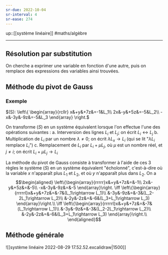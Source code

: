 ```yaml
---
sr-due: 2022-10-04
sr-interval: 4
sr-ease: 274
---
```

up::[[système linéaire]]
#maths/algèbre 

----


## Résolution par substitution
On cherche a exprimer une variable en fonction d'une autre, puis on remplace des expressions des variables ainsi trouvées.

## Méthode du pivot de Gauss
### Exemple
$(S): \left\{ \begin{array}{rcllr} x&+y&+7z&=-1&L_1\\ 2x&-y&+5z&=-5&L_2\\ -x&-3y&-9z&=-5&L_3 \end{array} \right.$

On transforme $(S)$ en un système équivalent lorsque l'on effectue l'une des opérations suivantes :
 a. Interversion des lignes $L_i$ et $L_j$; on écrit $L_i \leftrightarrow L_j$
 b. Multiplication de $L_i$ par un nombre $\lambda \neq 0$; on écrit $\lambda L_x \rightarrow L_i$ (qui se lit "$\lambda L_i$ remplace $L_i$")
 c. Remplacement de $L_i$ par $L_i + \mu L_j$, où $\mu$ est un nombre réel, et $j\neq i$; on écrit $L_i + \mu L_j \rightarrow L_i$

La méthode du pivot de Gauss consiste à transformer à l'aide de ces 3 règles le système $(S)$ en un système équivalent "écholonné", c'est-à-dire où la variable $x$ n'apparaît plus $L_1$ et $L_2$, et où $y$ n'apparaît plus dans $L_2$.
On a
$$\begin{aligned}
\left\{\begin{array}{rrrrr}x&+y&+7z&=&-1\\ 2x&-y&+5z&=&-5\\ -x&-3y&-9z&=&-5 \end{array}\right.
\iff
\left\{\begin{array}{rrrrrl}x&+y&+7z&=&-7&(L_1\rightarrow L_1)\\ &-3y&-9z&=&-3&(L_2-2L_1\rightarrow L_2)\\ &-2y&-2z&=&-6&(L_3+L_1\rightarrow L_3) \end{array}\right.\\
\iff
\left\{\begin{array}{rrrrrl}x&+y&+7z&=&-7&(L_1\rightarrow L_1)\\ &-3y&-9z&=&-3&(L_2-2L_1\rightarrow L_2)\\ &-2y&-2z&=&-6&(L_3+L_1\rightarrow L_3) \end{array}\right.\\
\end{aligned}$$

## Méthode générale 

![[système linéaire 2022-08-29 17.52.52.excalidraw|1500]]
